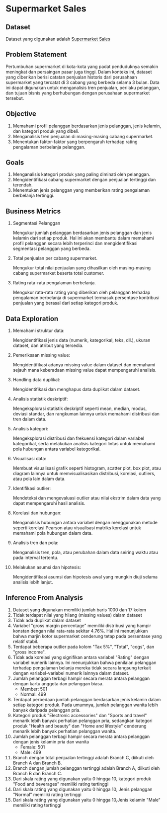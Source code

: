# Supermarket Sales

## Dataset
Dataset yang digunakan adalah [Supermarket Sales](https://www.kaggle.com/datasets/aungpyaeap/supermarket-sales)

## Problem Statement
Pertumbuhan supermarket di kota-kota yang padat penduduknya semakin meningkat dan persaingan pasar juga tinggi. Dalam konteks ini, dataset yang diberikan berisi catatan penjualan historis dari perusahaan supermarket yang tercatat di 3 cabang yang berbeda selama 3 bulan. Data ini dapat digunakan untuk menganalisis tren penjualan, perilaku pelanggan, dan tujuan bisnis yang berhubungan dengan perusahaan supermarket tersebut.

## Objective
1. Memahami profil pelanggan berdasarkan jenis pelanggan, jenis kelamin, dan kategori produk yang dibeli.
2. Menganalisis tren penjualan di masing-masing cabang supermarket.
3. Menentukan faktor-faktor yang berpengaruh terhadap rating pengalaman berbelanja pelanggan.

## Goals
1. Menganalisis kategori produk yang paling diminati oleh pelanggan.
2. Mengidentifikasi cabang supermarket dengan penjualan tertinggi dan terendah.
3. Menentukan jenis pelanggan yang memberikan rating pengalaman berbelanja tertinggi.

## Business Metrics

1. Segmentasi Pelanggan

    Mengukur jumlah pelanggan berdasarkan jenis pelanggan dan jenis kelamin dari setiap produk. Hal ini akan membantu dalam memahami profil pelanggan secara lebih terperinci dan mengidentifikasi segmentasi pelanggan yang berbeda.

2. Total penjualan per cabang supermarket.

    Mengukur total nilai penjualan yang dihasilkan oleh masing-masing cabang supermarket beserta total customer.

3. Rating rata-rata pengalaman berbelanja.

    Mengukur rata-rata rating yang diberikan oleh pelanggan terhadap pengalaman berbelanja di supermarket termasuk persentase kontribusi penjualan yang berasal dari setiap kategori produk.
  
## Data Exploration
1. Memahami struktur data: 

    Mengidentifikasi jenis data (numerik, kategorikal, teks, dll.), ukuran dataset, dan atribut yang tersedia.

2. Pemeriksaan missing value: 

    Mengidentifikasi adanya missing value dalam dataset dan memahami sejauh mana keberadaan missing value dapat mempengaruhi analisis.

3. Handling data duplikat: 

    Mengidentifikasi dan menghapus data duplikat dalam dataset.

4. Analisis statistik deskriptif: 

    Mengeksplorasi statistik deskriptif seperti mean, median, modus, deviasi standar, dan rangkuman lainnya untuk memahami distribusi dan tren dalam data.

5. Analisis kategori: 

    Mengeksplorasi distribusi dan frekuensi kategori dalam variabel kategorikal, serta melakukan analisis kategori lintas untuk memahami pola hubungan antara variabel kategorikal.

6. Visualisasi data: 

    Membuat visualisasi grafik seperti histogram, scatter plot, box plot, atau diagram lainnya untuk memvisualisasikan distribusi, korelasi, outliers, atau pola lain dalam data.

7. Identifikasi outlier: 

    Mendeteksi dan mengevaluasi outlier atau nilai ekstrim dalam data yang dapat mempengaruhi hasil analisis.

8. Korelasi dan hubungan:

    Menganalisis hubungan antara variabel dengan menggunakan metode seperti korelasi Pearson atau visualisasi matriks korelasi untuk memahami pola hubungan dalam data.

9. Analisis tren dan pola: 

    Menganalisis tren, pola, atau perubahan dalam data seiring waktu atau pada interval tertentu.

10. Melakukan asumsi dan hipotesis: 

    Mengidentifikasi asumsi dan hipotesis awal yang mungkin diuji selama analisis lebih lanjut.

## Inference From Analysis
1. Dataset yang digunakan memiliki jumlah baris 1000 dan 17 kolom
2. Tidak terdapat nilai yang hilang (missing values) dalam dataset
3. Tidak ada duplikat dalam dataset
4. Variabel "gross margin percentage" memiliki distribusi yang hampir konstan dengan nilai rata-rata sekitar 4.76%. Hal ini menunjukkan bahwa marjin kotor supermarket cenderung tetap pada persentase yang relatif stabil.
5. Terdapat beberapa outlier pada kolom "Tax 5%", "Total", "cogs", dan "gross income".
6. Tidak ada korelasi yang signifikan antara variabel "Rating" dengan variabel numerik lainnya. Ini menunjukkan bahwa penilaian pelanggan terhadap pengalaman belanja mereka tidak secara langsung terkait dengan variabel-variabel numerik lainnya dalam dataset.
7. Jumlah pelanggan terbagi hampir secara merata antara pelanggan dengan kartu anggota dan pelanggan biasa.
    - Member: 501
    - Normal: 499
8. Terdapat perbedaan jumlah pelanggan berdasarkan jenis kelamin dalam setiap kategori produk. Pada umumnya, jumlah pelanggan wanita lebih banyak daripada pelanggan pria.
9. Kategori produk "Electronic accessories" dan "Sports and travel" menarik lebih banyak perhatian pelanggan pria, sedangkan kategori produk "Health and beauty" dan "Home and lifestyle" cenderung menarik lebih banyak perhatian pelanggan wanita.
10. Jumlah pelanggan terbagi hampir secara merata antara pelanggan dengan jenis kelamin pria dan wanita
    - Female: 501
    - Male: 499
11. Branch dengan total penjualan tertinggi adalah Branch C, diikuti oleh Branch A dan Branch B.
12. Branch dengan jumlah pelanggan tertinggi adalah Branch A, diikuti oleh Branch B dan Branch C.
13. Dari skala rating yang digunakan yaitu 0 hingga 10, kategori produk "Food and beverages" memiliki rating tertinggi
14. Dari skala rating yang digunakan yaitu 0 hingga 10, Jenis pelanggan "Normal" memiliki rating tertinggi
15. Dari skala rating yang digunakan yaitu 0 hingga 10,Jenis kelamin "Male" memiliki rating tertinggi
